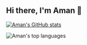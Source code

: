 ## Hi there, I'm Aman 👋

[![Aman's GitHub stats](https://github-readme-stats.vercel.app/api?username=amansahu22)](https://github.com/anuraghazra/github-readme-stats)


![Aman's top languages](https://github-readme-stats.vercel.app/api/top-langs/?username=amansahu22&layout=compact&show_icons=true)
